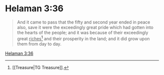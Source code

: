 # Helaman 3:36

> And it came to pass that the fifty and second year ended in peace also, save it were the exceedingly great pride which had gotten into the hearts of the people; and it was because of their exceedingly great <u>riches</u>[^a] and their prosperity in the land; and it did grow upon them from day to day.

[Helaman 3:36](https://www.churchofjesuschrist.org/study/scriptures/bofm/hel/3?lang=eng&id=p36#p36)


[^a]: [[Treasure|TG Treasure]].  
